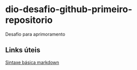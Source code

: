 # dio-desafio-github-primeiro-repositorio
Desafio para aprimoramento

## Links úteis
[Sintaxe básica markdown](https://www.markdownguide.org/basic-syntax/)
